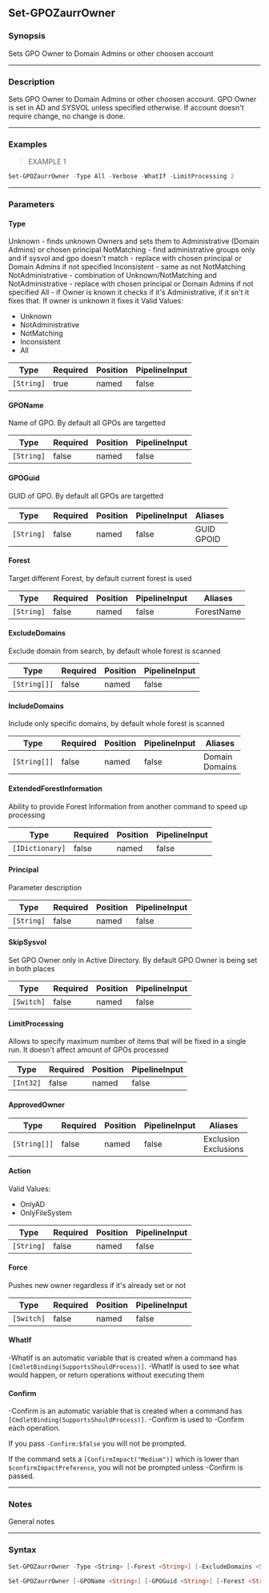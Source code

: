 Set-GPOZaurrOwner
-----------------

### Synopsis
Sets GPO Owner to Domain Admins or other choosen account

---

### Description

Sets GPO Owner to Domain Admins or other choosen account. GPO Owner is set in AD and SYSVOL unless specified otherwise. If account doesn't require change, no change is done.

---

### Examples
> EXAMPLE 1

```PowerShell
Set-GPOZaurrOwner -Type All -Verbose -WhatIf -LimitProcessing 2
```

---

### Parameters
#### **Type**
Unknown - finds unknown Owners and sets them to Administrative (Domain Admins) or chosen principal
NotMatching - find administrative groups only and if sysvol and gpo doesn't match - replace with chosen principal or Domain Admins if not specified
Inconsistent - same as not NotMatching
NotAdministrative - combination of Unknown/NotMatching and NotAdministrative - replace with chosen principal or Domain Admins if not specified
All - if Owner is known it checks if it's Administrative, if it sn't it fixes that. If owner is unknown it fixes it
Valid Values:

* Unknown
* NotAdministrative
* NotMatching
* Inconsistent
* All

|Type      |Required|Position|PipelineInput|
|----------|--------|--------|-------------|
|`[String]`|true    |named   |false        |

#### **GPOName**
Name of GPO. By default all GPOs are targetted

|Type      |Required|Position|PipelineInput|
|----------|--------|--------|-------------|
|`[String]`|false   |named   |false        |

#### **GPOGuid**
GUID of GPO. By default all GPOs are targetted

|Type      |Required|Position|PipelineInput|Aliases       |
|----------|--------|--------|-------------|--------------|
|`[String]`|false   |named   |false        |GUID<br/>GPOID|

#### **Forest**
Target different Forest, by default current forest is used

|Type      |Required|Position|PipelineInput|Aliases   |
|----------|--------|--------|-------------|----------|
|`[String]`|false   |named   |false        |ForestName|

#### **ExcludeDomains**
Exclude domain from search, by default whole forest is scanned

|Type        |Required|Position|PipelineInput|
|------------|--------|--------|-------------|
|`[String[]]`|false   |named   |false        |

#### **IncludeDomains**
Include only specific domains, by default whole forest is scanned

|Type        |Required|Position|PipelineInput|Aliases           |
|------------|--------|--------|-------------|------------------|
|`[String[]]`|false   |named   |false        |Domain<br/>Domains|

#### **ExtendedForestInformation**
Ability to provide Forest Information from another command to speed up processing

|Type           |Required|Position|PipelineInput|
|---------------|--------|--------|-------------|
|`[IDictionary]`|false   |named   |false        |

#### **Principal**
Parameter description

|Type      |Required|Position|PipelineInput|
|----------|--------|--------|-------------|
|`[String]`|false   |named   |false        |

#### **SkipSysvol**
Set GPO Owner only in Active Directory. By default GPO Owner is being set in both places

|Type      |Required|Position|PipelineInput|
|----------|--------|--------|-------------|
|`[Switch]`|false   |named   |false        |

#### **LimitProcessing**
Allows to specify maximum number of items that will be fixed in a single run. It doesn't affect amount of GPOs processed

|Type     |Required|Position|PipelineInput|
|---------|--------|--------|-------------|
|`[Int32]`|false   |named   |false        |

#### **ApprovedOwner**

|Type        |Required|Position|PipelineInput|Aliases                 |
|------------|--------|--------|-------------|------------------------|
|`[String[]]`|false   |named   |false        |Exclusion<br/>Exclusions|

#### **Action**

Valid Values:

* OnlyAD
* OnlyFileSystem

|Type      |Required|Position|PipelineInput|
|----------|--------|--------|-------------|
|`[String]`|false   |named   |false        |

#### **Force**
Pushes new owner regardless if it's already set or not

|Type      |Required|Position|PipelineInput|
|----------|--------|--------|-------------|
|`[Switch]`|false   |named   |false        |

#### **WhatIf**
-WhatIf is an automatic variable that is created when a command has ```[CmdletBinding(SupportsShouldProcess)]```.
-WhatIf is used to see what would happen, or return operations without executing them
#### **Confirm**
-Confirm is an automatic variable that is created when a command has ```[CmdletBinding(SupportsShouldProcess)]```.
-Confirm is used to -Confirm each operation.

If you pass ```-Confirm:$false``` you will not be prompted.

If the command sets a ```[ConfirmImpact("Medium")]``` which is lower than ```$confirmImpactPreference```, you will not be prompted unless -Confirm is passed.

---

### Notes
General notes

---

### Syntax
```PowerShell
Set-GPOZaurrOwner -Type <String> [-Forest <String>] [-ExcludeDomains <String[]>] [-IncludeDomains <String[]>] [-ExtendedForestInformation <IDictionary>] [-Principal <String>] [-SkipSysvol] [-LimitProcessing <Int32>] [-ApprovedOwner <String[]>] [-Action <String>] [-Force] [-WhatIf] [-Confirm] [<CommonParameters>]
```
```PowerShell
Set-GPOZaurrOwner [-GPOName <String>] [-GPOGuid <String>] [-Forest <String>] [-ExcludeDomains <String[]>] [-IncludeDomains <String[]>] [-ExtendedForestInformation <IDictionary>] [-Principal <String>] [-SkipSysvol] [-LimitProcessing <Int32>] [-ApprovedOwner <String[]>] [-Action <String>] [-Force] [-WhatIf] [-Confirm] [<CommonParameters>]
```
